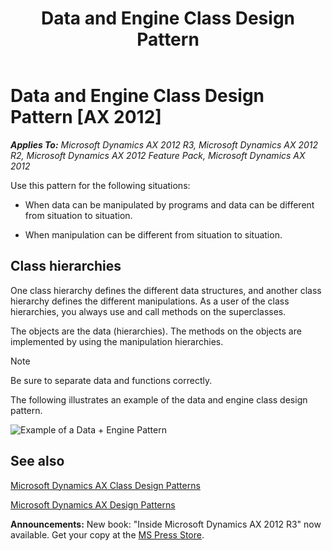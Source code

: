 ﻿---
title: Data and Engine Class Design Pattern
TOCTitle: Data and Engine Class Design Pattern
ms:assetid: 88f5ffb5-17d8-4aff-a6d8-ae37e9787d8e
ms:mtpsurl: https://msdn.microsoft.com/en-us/library/Aa658986(v=AX.60)
ms:contentKeyID: 35246290
ms.date: 05/18/2015
mtps_version: v=AX.60
---

# Data and Engine Class Design Pattern [AX 2012]


_**Applies To:** Microsoft Dynamics AX 2012 R3, Microsoft Dynamics AX 2012 R2, Microsoft Dynamics AX 2012 Feature Pack, Microsoft Dynamics AX 2012_

Use this pattern for the following situations:

  - When data can be manipulated by programs and data can be different from situation to situation.

  - When manipulation can be different from situation to situation.

## Class hierarchies

One class hierarchy defines the different data structures, and another class hierarchy defines the different manipulations. As a user of the class hierarchies, you always use and call methods on the superclasses.

The objects are the data (hierarchies). The methods on the objects are implemented by using the manipulation hierarchies.


> [!NOTE]
> <P>Be sure to separate data and functions correctly.</P>



The following illustrates an example of the data and engine class design pattern.

![Example of a Data + Engine Pattern](images/Aa658986.ClassModelWrkCtr(en-us,AX.60).gif "Example of a Data + Engine Pattern")

## See also

[Microsoft Dynamics AX Class Design Patterns](microsoft-dynamics-ax-class-design-patterns.md)

[Microsoft Dynamics AX Design Patterns](microsoft-dynamics-ax-design-patterns.md)

  
**Announcements:** New book: "Inside Microsoft Dynamics AX 2012 R3" now available. Get your copy at the [MS Press Store](https://www.microsoftpressstore.com/store/inside-microsoft-dynamics-ax-2012-r3-9780735685109).

